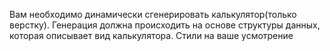 Вам необходимо динамически сгенерировать калькулятор(только верстку). Генерация должна происходить на основе структуры данных, которая описывает вид калькулятора.
Стили на ваше усмотрение
